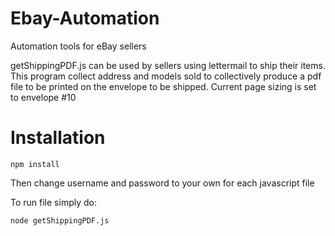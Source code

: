 # Ebay-Automation
Automation tools for eBay sellers

getShippingPDF.js can be used by sellers using lettermail to ship their items. This program collect address and models sold to collectively produce a pdf file to be printed on the envelope to be shipped. Current page sizing is set to envelope #10

# Installation

```
npm install
```

Then change username and password to your own for each javascript file

To run file simply do:
```
node getShippingPDF.js
```
